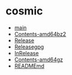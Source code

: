 cosmic
========================

- [main](main)
- [Contents-amd64bz2](Contents-amd64bz2)
- [Release](Release)
- [Releasegpg](Releasegpg)
- [InRelease](InRelease)
- [Contents-amd64gz](Contents-amd64gz)
- [READMEmd](READMEmd)
